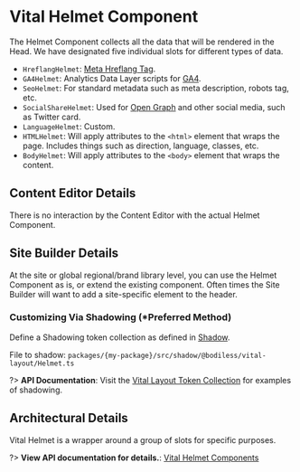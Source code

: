 # Vital Helmet Component

The Helmet Component collects all the data that will be rendered in the Head. We have designated
five individual slots for different types of data.

- `HreflangHelmet`: [Meta Hreflang Tag](https://moz.com/learn/seo/hreflang-tag ':target=_blank').
- `GA4Helmet`: Analytics Data Layer scripts for [GA4](https://developers.google.com/analytics/
  ':target=_blank').
- `SeoHelmet`: For standard metadata such as meta description, robots tag, etc.
- `SocialShareHelmet`: Used for [Open Graph](https://ogp.me/ ':target=_blank') and other social
  media, such as Twitter card.
- `LanguageHelmet`: Custom.
- `HTMLHelmet`: Will apply attributes to the `<html>` element that wraps the page. Includes things
  such as direction, language, classes, etc.
- `BodyHelmet`: Will apply attributes to the `<body>` element that wraps the content.

## Content Editor Details

There is no interaction by the Content Editor with the actual Helmet Component.

## Site Builder Details

At the site or global regional/brand library level, you can use the Helmet Component as is, or
extend the existing component. Often times the Site Builder will want to add a site-specific element
to the header.

### Customizing Via Shadowing (*Preferred Method)

Define a Shadowing token collection as defined in [Shadow](../VitalElements/Shadow).

File to shadow: `packages/{my-package}/src/shadow/@bodiless/vital-layout/Helmet.ts`

?> **API Documentation**: Visit the
[Vital Layout Token Collection](../../../Development/API/@bodiless/vital-layout/interfaces/VitalHelmet)
for examples of shadowing.

## Architectural Details

Vital Helmet is a wrapper around a group of slots for specific purposes.

?> **View API documentation for details.**:
[Vital Helmet Components](../../../Development/API/@bodiless/vital-layout/interfaces/HelmetComponents)
